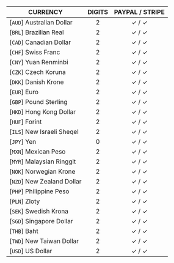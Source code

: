 CURRENCY | DIGITS | PAYPAL / STRIPE
----|:----:|:----:
[`AUD`] Australian Dollar | 2 | ✓ / ✓
[`BRL`] Brazilian Real | 2 | ✓ / ✓
[`CAD`] Canadian Dollar | 2 | ✓ / ✓
[`CHF`] Swiss Franc | 2 | ✓ / ✓
[`CNY`] Yuan Renminbi | 2 | ✓ / ✓
[`CZK`] Czech Koruna | 2 | ✓ / ✓
[`DKK`] Danish Krone | 2 | ✓ / ✓
[`EUR`] Euro | 2 | ✓ / ✓
[`GBP`] Pound Sterling | 2 | ✓ / ✓
[`HKD`] Hong Kong Dollar | 2 | ✓ / ✓
[`HUF`] Forint | 2 | ✓ / ✓
[`ILS`] New Israeli Sheqel | 2 | ✓ / ✓
[`JPY`] Yen | 0 | ✓ / ✓
[`MXN`] Mexican Peso | 2 | ✓ / ✓
[`MYR`] Malaysian Ringgit | 2 | ✓ / ✓
[`NOK`] Norwegian Krone | 2 | ✓ / ✓
[`NZD`] New Zealand Dollar | 2 | ✓ / ✓
[`PHP`] Philippine Peso | 2 | ✓ / ✓
[`PLN`] Zloty | 2 | ✓ / ✓
[`SEK`] Swedish Krona | 2 | ✓ / ✓
[`SGD`] Singapore Dollar | 2 | ✓ / ✓
[`THB`] Baht | 2 | ✓ / ✓
[`TWD`] New Taiwan Dollar | 2 | ✓ / ✓
[`USD`] US Dollar | 2 | ✓ / ✓
